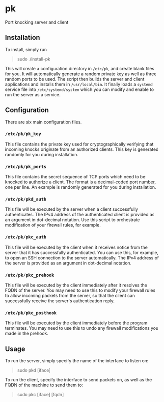 # pk
Port knocking server and client

## Installation
To install, simply run
> sudo ./install-pk

This will create a configuration directory in `/etc/pk`, and create blank files for you. It will automatically generate a random private key as well as three random ports to be used. The script then builds the server and client applications and installs them in `/usr/local/bin`. It finally loads a `systemd` service file into `/etc/systemd/system` which you can modify and enable to run the server as a service.

## Configuration
There are six main configuration files.
### `/etc/pk/pk_key`
This file contains the private key used for cryptographically verifying that incoming knocks originate from an authorized clients. This key is generated randomly for you during installation.
### `/etc/pk/pk_ports`
This file contains the secret sequence of TCP ports which need to be knocked to authorize a client. The format is a decimal-coded port number, one per line. An example is randomly generated for you during installation.
### `/etc/pk/pkd_auth`
This file will be executed by the server when a client successfully authenticates. The IPv4 address of the authenticated client is provided as an argument in dot-decimal notation. Use this script to orchestrate modification of your firewall rules, for example.
### `/etc/pk/pkc_auth`
This file will be executed by the client when it receives notice from the server that it has successfully authenticated. You can use this, for example, to open an SSH connection to the server automatically. The IPv4 address of the server is provided as an argument in dot-decimal notation.
### `/etc/pk/pkc_prehook`
This file will be executed by the client immediately after it resolves the FQDN of the server. You may need to use this to modify your firewall rules to allow incoming packets from the server, so that the client can successfully receive the server's authentication reply.
### `/etc/pk/pkc_posthook`
This file will be executed by the client immediately before the program terminates. You may need to use this to undo any firewall modifications you made in the prehook.

## Usage
To run the server, simply specify the name of the interface to listen on:
> sudo pkd [iface]

To run the client, specify the interface to send packets on, as well as the FQDN of the machine to send them to:
> sudo pkc [iface] [fqdn]
